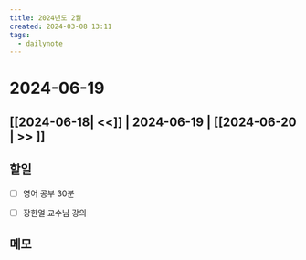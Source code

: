 ```yaml
---
title: 2024년도 2월
created: 2024-03-08 13:11
tags:
  - dailynote
---
```

# 2024-06-19
## [[2024-06-18| <<]] | 2024-06-19 | [[2024-06-20 | >> ]]

## 할일
- [ ] 영어 공부 30분
- [ ] 장한얼 교수님 강의 


## 메모

